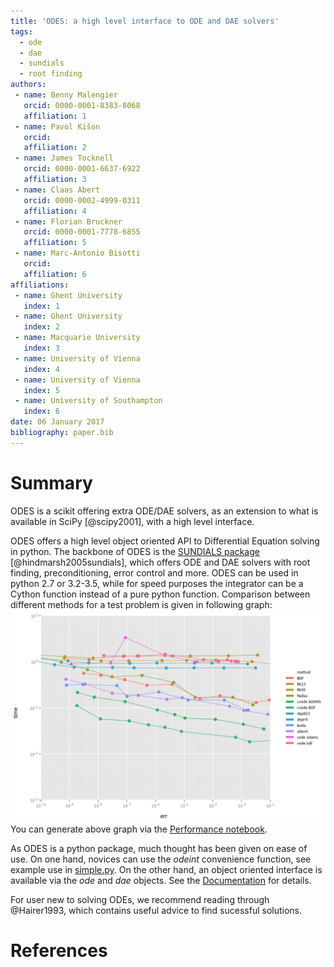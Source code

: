 ```yaml
---
title: 'ODES: a high level interface to ODE and DAE solvers'
tags:
  - ode
  - dae
  - sundials
  - root finding
authors:
 - name: Benny Malengier
   orcid: 0000-0001-8383-8068
   affiliation: 1
 - name: Pavol Kišon
   orcid: 
   affiliation: 2
 - name: James Tocknell
   orcid: 0000-0001-6637-6922
   affiliation: 3
 - name: Claas Abert
   orcid: 0000-0002-4999-0311
   affiliation: 4
 - name: Florian Bruckner
   orcid: 0000-0001-7778-6855
   affiliation: 5
 - name: Marc-Antonio Bisotti
   orcid:
   affiliation: 6
affiliations:
 - name: Ghent University
   index: 1
 - name: Ghent University
   index: 2
 - name: Macquarie University
   index: 3
 - name: University of Vienna
   index: 4
 - name: University of Vienna
   index: 5
 - name: University of Southampton
   index: 6
date: 06 January 2017
bibliography: paper.bib
---
```


# Summary

ODES is a scikit offering extra ODE/DAE solvers, as an extension to what is available in SciPy [@scipy2001], with a high level interface.

ODES offers a high level object oriented API to Differential Equation solving in python. The backbone of ODES is the [SUNDIALS package](http://computation.llnl.gov/projects/sundials) [@hindmarsh2005sundials], which offers ODE and DAE solvers with root finding, preconditioning, error control and more.
ODES can be used in python 2.7 or 3.2-3.5, while for speed purposes the integrator can be a Cython function instead of a pure python function. Comparison between different methods for a test problem is given in following graph:
![Performance graph](./PerformanceTests.png)
You can generate above graph via the [Performance notebook](https://github.com/bmcage/odes/blob/master/ipython_examples/Performance%20tests.ipynb).

As ODES is a python package, much thought has been given on ease of use. On one hand, novices can use the *odeint* convenience function, see example use in [simple.py](https://github.com/bmcage/odes/blob/master/docs/examples/odeint/simple.py). On the other hand, an object oriented interface is available via the *ode* and *dae* objects. See the [Documentation](https://scikits-odes.readthedocs.io/en/latest/) for details.

For user new to solving ODEs, we recommend reading through @Hairer1993, which
contains useful advice to find sucessful solutions.

# References
  
